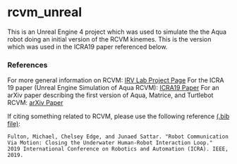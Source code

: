 # rcvm_unreal

This is an Unreal Engine 4 project which was used to simulate the the Aqua robot doing an initial version of the RCVM kinemes. This is the version which was used in the ICRA19 paper referenced below.

### References
For more general information on RCVM: [IRV Lab Project Page](https://irvlab.dl.umn.edu/projects/robot-communication-motion)
For the ICRA 19 paper (Unreal Engine Simulation of Aqua RCVM): [ICRA19 Paper](https://ieeexplore.ieee.org/abstract/document/8793491)
For an arXiv paper describing the first version of Aqua, Matrice, and Turtlebot RCVM: [arXiv Paper](https://arxiv.org/abs/1903.03134)

If citing something related to RCVM, please use the following reference [(.bib file)](https://raw.githubusercontent.com/fultonms/publications/master/rcvm_icra18.bib):


    Fulton, Michael, Chelsey Edge, and Junaed Sattar. "Robot Communication Via Motion: Closing the Underwater Human-Robot Interaction Loop." 
    2019 International Conference on Robotics and Automation (ICRA). IEEE, 2019.